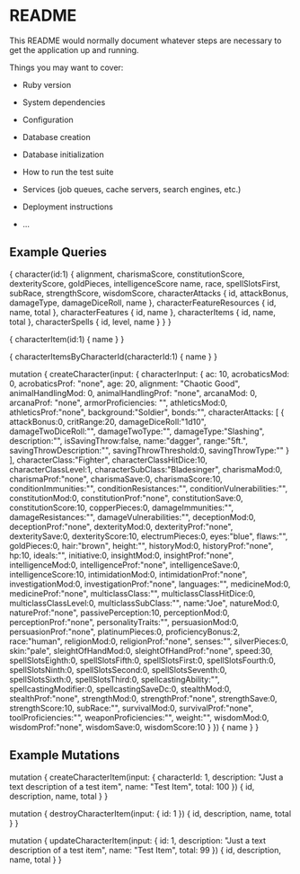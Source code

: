 # README

This README would normally document whatever steps are necessary to get the
application up and running.

Things you may want to cover:

* Ruby version

* System dependencies

* Configuration

* Database creation

* Database initialization

* How to run the test suite

* Services (job queues, cache servers, search engines, etc.)

* Deployment instructions

* ...

## Example Queries

{
  character(id:1) {
    alignment,
    charismaScore,
    constitutionScore,
    dexterityScore,
    goldPieces,
    intelligenceScore
    name,
    race,
    spellSlotsFirst,
    subRace,
    strengthScore,
    wisdomScore,
    characterAttacks {
      id,
      attackBonus,
      damageType,
      damageDiceRoll,
      name
    },
    characterFeatureResources {
      id,
      name,
      total
    },
    characterFeatures {
      id,
      name
    },
    characterItems {
      id,
      name,
      total
    },
    characterSpells {
      id,
      level,
      name
    }
  }
}

{
  characterItem(id:1) {
    name
  }
}

{
  characterItemsByCharacterId(characterId:1) {
    name
  }
}

mutation {
  createCharacter(input: {
    characterInput: {
      ac: 10,
      acrobaticsMod: 0,
      acrobaticsProf: "none",
      age: 20,
      alignment: "Chaotic Good",
      animalHandlingMod: 0,
      animalHandlingProf: "none",
      arcanaMod: 0,
      arcanaProf: "none",
      armorProficiencies: "",
      athleticsMod:0,
      athleticsProf:"none",
      background:"Soldier",
      bonds:"",
      characterAttacks: [
				{
					attackBonus:0,
          critRange:20,
          damageDiceRoll:"1d10",
          damageTwoDiceRoll:"",
          damageTwoType:"",
          damageType:"Slashing",
          description:"",
          isSavingThrow:false,
          name:"dagger",
          range:"5ft.",
          savingThrowDescription:"",
          savingThrowThreshold:0,
          savingThrowType:""
        }
      ],
      characterClass:"Fighter",
      characterClassHitDice:10,
      characterClassLevel:1,
      characterSubClass:"Bladesinger",
      charismaMod:0,
      charismaProf:"none",
      charismaSave:0,
      charismaScore:10,
      conditionImmunities:"",
      conditionResistances:"",
      conditionVulnerabilities:"",
      constitutionMod:0,
      constitutionProf:"none",
      constitutionSave:0,
      constitutionScore:10,
      copperPieces:0,
      damageImmunities:"",
      damageResistances:"",
      damageVulnerabilities:"",
      deceptionMod:0,
      deceptionProf:"none",
      dexterityMod:0,
      dexterityProf:"none",
      dexteritySave:0,
      dexterityScore:10,
      electrumPieces:0,
      eyes:"blue",
      flaws:"",
      goldPieces:0,
      hair:"brown",
      height:"",
      historyMod:0,
      historyProf:"none",
      hp:10,
      ideals:"",
      initiative:0,
      insightMod:0,
      insightProf:"none",
      intelligenceMod:0,
      intelligenceProf:"none",
      intelligenceSave:0,
      intelligenceScore:10,
      intimidationMod:0,
      intimidationProf:"none",
      investigationMod:0,
      investigationProf:"none",
      languages:"",
      medicineMod:0,
      medicineProf:"none",
      multiclassClass:"",
      multiclassClassHitDice:0,
      multiclassClassLevel:0,
      multiclassSubClass:"",
      name:"Joe",
      natureMod:0,
      natureProf:"none",
      passivePerception:10,
      perceptionMod:0,
      perceptionProf:"none",
      personalityTraits:"",
      persuasionMod:0,
      persuasionProf:"none",
      platinumPieces:0,
      proficiencyBonus:2,
      race:"human",
      religionMod:0,
      religionProf:"none",
      senses:"",
      silverPieces:0,
      skin:"pale",
      sleightOfHandMod:0,
      sleightOfHandProf:"none",
      speed:30,
      spellSlotsEighth:0,
      spellSlotsFifth:0,
      spellSlotsFirst:0,
      spellSlotsFourth:0,
      spellSlotsNinth:0,
      spellSlotsSecond:0,
      spellSlotsSeventh:0,
      spellSlotsSixth:0,
      spellSlotsThird:0,
      spellcastingAbility:"",
      spellcastingModifier:0,
      spellcastingSaveDc:0,
      stealthMod:0,
      stealthProf:"none",
      strengthMod:0,
      strengthProf:"none",
      strengthSave:0,
      strengthScore:10,
      subRace:"",
      survivalMod:0,
      survivalProf:"none",
      toolProficiencies:"",
      weaponProficiencies:"",
      weight:"",
      wisdomMod:0,
      wisdomProf:"none",
      wisdomSave:0,
      wisdomScore:10
    }
  }) {
    name
  }
}

## Example Mutations

mutation {
  createCharacterItem(input: {
    characterId: 1,
    description: "Just a text description of a test item",
    name: "Test Item",
    total: 100
  }) {
    id,
    description,
    name,
    total
  }
}

mutation {
  destroyCharacterItem(input: {
    id: 1
  }) {
    id,
    description,
    name,
    total
  }
}

mutation {
  updateCharacterItem(input: {
    id: 1,
    description: "Just a text description of a test item",
    name: "Test Item",
    total: 99
  }) {
    id,
    description,
    name,
    total
  }
}
